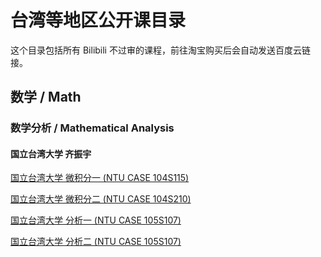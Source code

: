 # 台湾等地区公开课目录

这个目录包括所有 Bilibili 不过审的课程，前往淘宝购买后会自动发送百度云链接。

## 数学 / Math

### 数学分析 / Mathematical Analysis

#### 国立台湾大学 齐振宇

[国立台湾大学 微积分一 (NTU CASE 104S115)](https://www.bilibili.com/video/av40859191/)

[国立台湾大学 微积分二 (NTU CASE 104S210)](https://www.bilibili.com/video/av40883243/)

[国立台湾大学 分析一 (NTU CASE 105S107)](https://www.bilibili.com/video/av41273169/)

[国立台湾大学 分析二 (NTU CASE 105S107)](https://www.bilibili.com/video/av41382014/)
